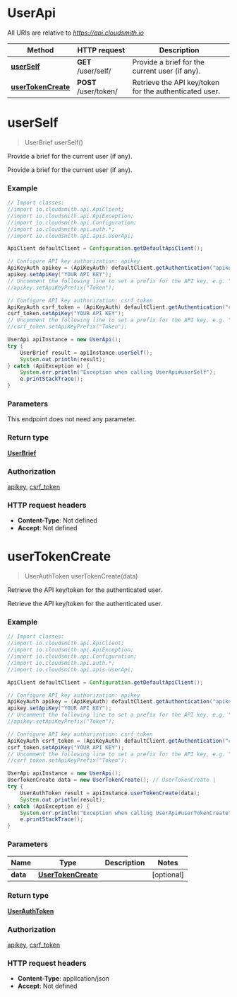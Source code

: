 # UserApi

All URIs are relative to *https://api.cloudsmith.io*

Method | HTTP request | Description
------------- | ------------- | -------------
[**userSelf**](UserApi.md#userSelf) | **GET** /user/self/ | Provide a brief for the current user (if any).
[**userTokenCreate**](UserApi.md#userTokenCreate) | **POST** /user/token/ | Retrieve the API key/token for the authenticated user.


<a name="userSelf"></a>
# **userSelf**
> UserBrief userSelf()

Provide a brief for the current user (if any).

Provide a brief for the current user (if any).

### Example
```java
// Import classes:
//import io.cloudsmith.api.ApiClient;
//import io.cloudsmith.api.ApiException;
//import io.cloudsmith.api.Configuration;
//import io.cloudsmith.api.auth.*;
//import io.cloudsmith.api.apis.UserApi;

ApiClient defaultClient = Configuration.getDefaultApiClient();

// Configure API key authorization: apikey
ApiKeyAuth apikey = (ApiKeyAuth) defaultClient.getAuthentication("apikey");
apikey.setApiKey("YOUR API KEY");
// Uncomment the following line to set a prefix for the API key, e.g. "Token" (defaults to null)
//apikey.setApiKeyPrefix("Token");

// Configure API key authorization: csrf_token
ApiKeyAuth csrf_token = (ApiKeyAuth) defaultClient.getAuthentication("csrf_token");
csrf_token.setApiKey("YOUR API KEY");
// Uncomment the following line to set a prefix for the API key, e.g. "Token" (defaults to null)
//csrf_token.setApiKeyPrefix("Token");

UserApi apiInstance = new UserApi();
try {
    UserBrief result = apiInstance.userSelf();
    System.out.println(result);
} catch (ApiException e) {
    System.err.println("Exception when calling UserApi#userSelf");
    e.printStackTrace();
}
```

### Parameters
This endpoint does not need any parameter.

### Return type

[**UserBrief**](UserBrief.md)

### Authorization

[apikey](../README.md#apikey), [csrf_token](../README.md#csrf_token)

### HTTP request headers

 - **Content-Type**: Not defined
 - **Accept**: Not defined

<a name="userTokenCreate"></a>
# **userTokenCreate**
> UserAuthToken userTokenCreate(data)

Retrieve the API key/token for the authenticated user.

Retrieve the API key/token for the authenticated user.

### Example
```java
// Import classes:
//import io.cloudsmith.api.ApiClient;
//import io.cloudsmith.api.ApiException;
//import io.cloudsmith.api.Configuration;
//import io.cloudsmith.api.auth.*;
//import io.cloudsmith.api.apis.UserApi;

ApiClient defaultClient = Configuration.getDefaultApiClient();

// Configure API key authorization: apikey
ApiKeyAuth apikey = (ApiKeyAuth) defaultClient.getAuthentication("apikey");
apikey.setApiKey("YOUR API KEY");
// Uncomment the following line to set a prefix for the API key, e.g. "Token" (defaults to null)
//apikey.setApiKeyPrefix("Token");

// Configure API key authorization: csrf_token
ApiKeyAuth csrf_token = (ApiKeyAuth) defaultClient.getAuthentication("csrf_token");
csrf_token.setApiKey("YOUR API KEY");
// Uncomment the following line to set a prefix for the API key, e.g. "Token" (defaults to null)
//csrf_token.setApiKeyPrefix("Token");

UserApi apiInstance = new UserApi();
UserTokenCreate data = new UserTokenCreate(); // UserTokenCreate | 
try {
    UserAuthToken result = apiInstance.userTokenCreate(data);
    System.out.println(result);
} catch (ApiException e) {
    System.err.println("Exception when calling UserApi#userTokenCreate");
    e.printStackTrace();
}
```

### Parameters

Name | Type | Description  | Notes
------------- | ------------- | ------------- | -------------
 **data** | [**UserTokenCreate**](UserTokenCreate.md)|  | [optional]

### Return type

[**UserAuthToken**](UserAuthToken.md)

### Authorization

[apikey](../README.md#apikey), [csrf_token](../README.md#csrf_token)

### HTTP request headers

 - **Content-Type**: application/json
 - **Accept**: Not defined

